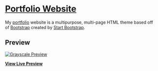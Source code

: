# [Portfolio Website](https://josejeff.github.io)

My [portfolio](http://startbootstrap.com/template-overviews/grayscale/) website is a multipurpose, multi-page HTML theme based off of [Bootstrap](http://getbootstrap.com/) created by [Start Bootstrap](http://startbootstrap.com/).

## Preview

[![Grayscale Preview](https://github.com/josejeff/josejeff.github.io/blob/master/home%20page.PNG)](https://josejeff.github.io)

**[View Live Preview](https://josejeff.github.io)**